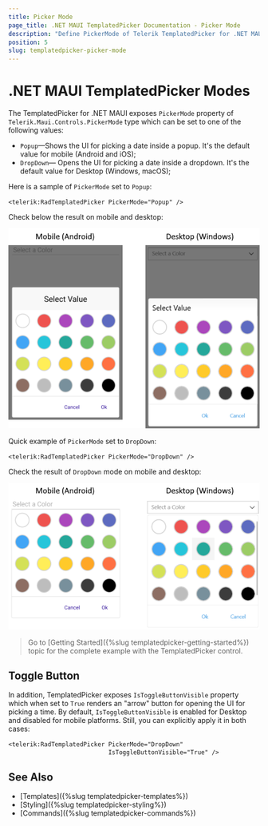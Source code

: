 ```yaml
---
title: Picker Mode
page_title: .NET MAUI TemplatedPicker Documentation - Picker Mode
description: "Define PickerMode of Telerik TemplatedPicker for .NET MAUI to either DropDown or Popup."
position: 5
slug: templatedpicker-picker-mode
---  
```


# .NET MAUI TemplatedPicker Modes

The TemplatedPicker for .NET MAUI exposes `PickerMode` property of `Telerik.Maui.Controls.PickerMode` type which can be set to one of the following values:

* `Popup`&mdash;Shows the UI for picking a date inside a popup. It's the default value for mobile (Android and iOS);
* `DropDown`&mdash; Opens the UI for picking a date inside a dropdown. It's the default value for Desktop (Windows, macOS);

Here is a sample of `PickerMode` set to `Popup`:

```XAML
<telerik:RadTemplatedPicker PickerMode="Popup" />
```

Check below the result on mobile and desktop:

![CustomPicker Picker Mode](images/templatedpicker-pickermode-popup.png)

Quick example of `PickerMode` set to `DropDown`:

```XAML
<telerik:RadTemplatedPicker PickerMode="DropDown" />
```

Check the result of `DropDown` mode on mobile and desktop:

![.NET MAUI TemplatedPicker Drop-down mode](images/templatedpicker-pickermode-dropdown.png)

> Go to [Getting Started]({%slug templatedpicker-getting-started%}) topic for the complete example with the TemplatedPicker control.

## Toggle Button

In addition, TemplatedPicker exposes `IsToggleButtonVisible` property which when set to `True` renders an "arrow" button for opening the UI for picking a time. By default, `IsToggleButtonVisible` is enabled for Desktop and disabled for mobile platforms. Still, you can explicitly apply it in both cases:

```XAML
<telerik:RadTemplatedPicker PickerMode="DropDown"
							IsToggleButtonVisible="True" />
```

## See Also

- [Templates]({%slug templatedpicker-templates%})
- [Styling]({%slug templatedpicker-styling%})
- [Commands]({%slug templatedpicker-commands%})
